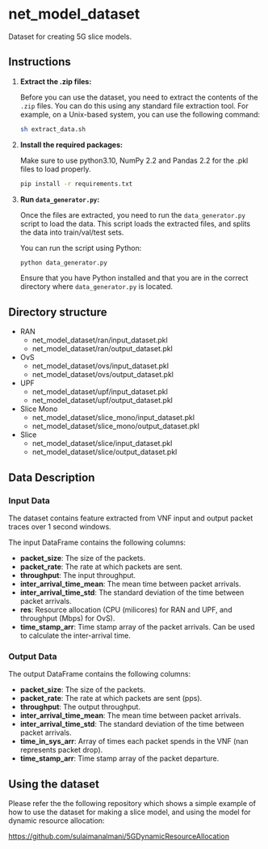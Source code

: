 # net_model_dataset
Dataset for creating 5G slice models.

## Instructions

1. **Extract the .zip files:**

   Before you can use the dataset, you need to extract the contents of the `.zip` files. You can do this using any standard file extraction tool. For example, on a Unix-based system, you can use the following command:

   ```bash
   sh extract_data.sh
   ```

2. **Install the required packages:**

   Make sure to use python3.10, NumPy 2.2 and Pandas 2.2 for the .pkl files to load properly.

   ```bash
   pip install -r requirements.txt
   ```

3. **Run `data_generator.py`:**

   Once the files are extracted, you need to run the `data_generator.py` script to load the data. This script loads the extracted files, and splits the data into train/val/test sets.

   You can run the script using Python:

   ```bash
   python data_generator.py
   ```

   Ensure that you have Python installed and that you are in the correct directory where `data_generator.py` is located.

## Directory structure
- RAN
   - net_model_dataset/ran/input_dataset.pkl
   - net_model_dataset/ran/output_dataset.pkl
- OvS
   - net_model_dataset/ovs/input_dataset.pkl
   - net_model_dataset/ovs/output_dataset.pkl
- UPF
   - net_model_dataset/upf/input_dataset.pkl
   - net_model_dataset/upf/output_dataset.pkl
- Slice Mono
   - net_model_dataset/slice_mono/input_dataset.pkl
   - net_model_dataset/slice_mono/output_dataset.pkl
- Slice
   - net_model_dataset/slice/input_dataset.pkl
   - net_model_dataset/slice/output_dataset.pkl


## Data Description

### Input Data

The dataset contains feature extracted from VNF input and output packet traces over 1 second windows.

The input DataFrame contains the following columns:

- **packet_size**: The size of the packets.
- **packet_rate**: The rate at which packets are sent.
- **throughput**: The input throughput.
- **inter_arrival_time_mean**: The mean time between packet arrivals.
- **inter_arrival_time_std**: The standard deviation of the time between packet arrivals.
- **res**: Resource allocation (CPU (milicores) for RAN and UPF, and throughput (Mbps) for OvS).
- **time_stamp_arr**: Time stamp array of the packet arrivals. Can be used to calculate the inter-arrival time.

### Output Data

The output DataFrame contains the following columns:

- **packet_size**: The size of the packets.
- **packet_rate**: The rate at which packets are sent (pps).
- **throughput**: The output throughput.
- **inter_arrival_time_mean**: The mean time between packet arrivals.
- **inter_arrival_time_std**: The standard deviation of the time between packet arrivals.
- **time_in_sys_arr**: Array of times each packet spends in the VNF (nan represents packet drop).
- **time_stamp_arr**: Time stamp array of the packet departure.


## Using the dataset

Please refer the the following repository which shows a simple example of how to use the dataset for making a slice model, and using the model for dynamic resource allocation:

https://github.com/sulaimanalmani/5GDynamicResourceAllocation
